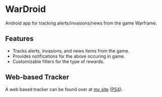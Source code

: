 WarDroid
========

Android app for tracking alerts/invasions/news from the game Warframe.

Features
-----

* Tracks alerts, invasions, and news items from the game.
* Provides notifications for the above occuring in game.
* Customizable filters for the type of rewards.

Web-based Tracker
---
A web based tracker can be found over at [my site](http://deathsnacks.com/wf/index.html) ([PS4](http://deathsnacks.com/wfps4/index.html)).